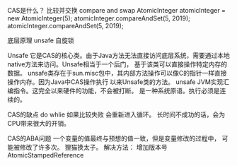 CAS是什么？
比较并交换
compare and swap
AtomicInteger atomicInteger = new AtomicInteger(5);
atomicInteger.compareAndSet(5, 2019);      
atomicInteger.compareAndSet(5, 2019);

底层原理
unsafe   自旋锁

Unsafe
 它是CAS的核心类。由于Java方法无法直接访问底层系统，需要通过本地native方法来访问。Unsafe相当于一个后门，
基于该类可以直接操作特定内存的数据。
	unsafe类存在于sun.misc包中，其内部方法操作可以像C的指针一样直接操作内存。因为Java中CAS操作执行
	以来Unsafe类的方法。
	unsafe JVM实现汇编指令。这完全以来硬件的功能，不会被打断。
	是一种系统原语。执行必须是连续的。
	
CAS的缺点
	do whlie
	如果比较失败 会重新进入循环。 长时间不成功的话，会为CPU带来很大的开销。
	
CAS的ABA问题
	一个变量的值最终与预想的值一致，但是变量修改的过程中， 可能被修改了许多次。
	狸猫换太子。
	解决方法：
		增加版本号
		AtomicStampedReference